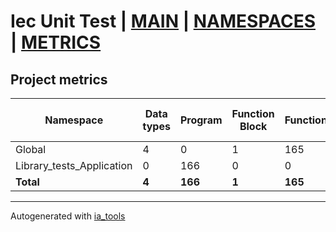 # Iec Unit Test | [MAIN] | [NAMESPACES] | [METRICS]  

## Project metrics  

| Namespace | Data types | Program | Function Block | Function | Class | Lines of code | Maintainable size |
| --------- | ---------- | ------- | -------------- | -------- | ----- | ------------- | ----------------- |
| Global | 4 | 0 | 1 | 165 | 0 | 4906 | 5745 |  
| Library_tests_Application | 0 | 166 | 0 | 0 | 0 | 60664 | 61095 |  
| __Total__ | __4__ | __166__ | __1__ | __165__ | __0__ | __65570__ | __66840__ |  

---
Autogenerated with [ia_tools](https://github.com/tkucic/ia_tools)  

[MAIN]: ../index.md
[NAMESPACES]: ../docs/ns/nsList.md
[METRICS]: metrics.md
